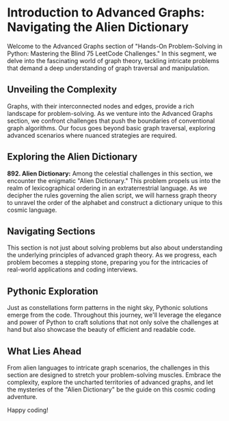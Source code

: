 # Introduction to Advanced Graphs: Navigating the Alien Dictionary

Welcome to the Advanced Graphs section of "Hands-On Problem-Solving in Python: Mastering the Blind 75 LeetCode Challenges." In this segment, we delve into the fascinating world of graph theory, tackling intricate problems that demand a deep understanding of graph traversal and manipulation.

## Unveiling the Complexity

Graphs, with their interconnected nodes and edges, provide a rich landscape for problem-solving. As we venture into the Advanced Graphs section, we confront challenges that push the boundaries of conventional graph algorithms. Our focus goes beyond basic graph traversal, exploring advanced scenarios where nuanced strategies are required.

## Exploring the Alien Dictionary

**892. Alien Dictionary:** Among the celestial challenges in this section, we encounter the enigmatic "Alien Dictionary." This problem propels us into the realm of lexicographical ordering in an extraterrestrial language. As we decipher the rules governing the alien script, we will harness graph theory to unravel the order of the alphabet and construct a dictionary unique to this cosmic language.

## Navigating Sections

This section is not just about solving problems but also about understanding the underlying principles of advanced graph theory. As we progress, each problem becomes a stepping stone, preparing you for the intricacies of real-world applications and coding interviews.

## Pythonic Exploration

Just as constellations form patterns in the night sky, Pythonic solutions emerge from the code. Throughout this journey, we'll leverage the elegance and power of Python to craft solutions that not only solve the challenges at hand but also showcase the beauty of efficient and readable code.

## What Lies Ahead

From alien languages to intricate graph scenarios, the challenges in this section are designed to stretch your problem-solving muscles. Embrace the complexity, explore the uncharted territories of advanced graphs, and let the mysteries of the "Alien Dictionary" be the guide on this cosmic coding adventure.

Happy coding!